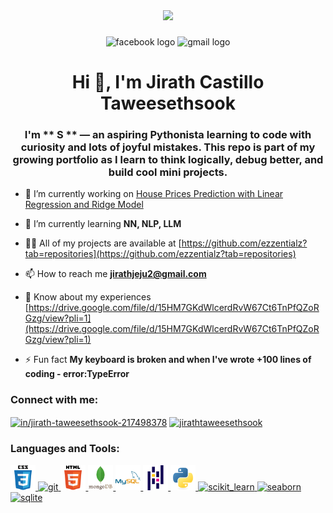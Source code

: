 <div align="center">
  <img height="150" src="https://media.giphy.com/media/M9gbBd9nbDrOTu1Mqx/giphy.gif"  />
</div>

###

<div align="center">
  <img src="https://img.shields.io/static/v1?message=Facebook&logo=facebook&label=&color=1877F2&logoColor=white&labelColor=&style=for-the-badge" height="25" alt="facebook logo"  />
  <img src="https://img.shields.io/static/v1?message=Gmail&logo=gmail&label=&color=D14836&logoColor=white&labelColor=&style=for-the-badge" height="25" alt="gmail logo"  />
</div>

###

<h1 align="center">Hi 👋, I'm Jirath Castillo Taweesethsook</h1>
<h3 align="center">I'm ** S ** — an aspiring Pythonista learning to code with curiosity and lots of joyful mistakes. This repo is part of my growing portfolio as I learn to think logically, debug better, and build cool mini projects.</h3>

- 🔭 I’m currently working on [House Prices Prediction with Linear Regression and Ridge Model](https://www.kaggle.com/code/jirathtaweesethsook/linear-regression-ridge-my-first-ml)

- 🌱 I’m currently learning **NN, NLP, LLM**

- 👨‍💻 All of my projects are available at [https://github.com/ezzentialz?tab=repositories](https://github.com/ezzentialz?tab=repositories)

- 📫 How to reach me **jirathjeju2@gmail.com**

- 📄 Know about my experiences [https://drive.google.com/file/d/15HM7GKdWlcerdRvW67Ct6TnPfQZoRGzg/view?pli=1](https://drive.google.com/file/d/15HM7GKdWlcerdRvW67Ct6TnPfQZoRGzg/view?pli=1)

- ⚡ Fun fact **My keyboard is broken and when I've wrote +100 lines of coding - error:TypeError**

<h3 align="left">Connect with me:</h3>
<p align="left">
<a href="https://linkedin.com/in/in/jirath-taweesethsook-217498378" target="blank"><img align="center" src="https://raw.githubusercontent.com/rahuldkjain/github-profile-readme-generator/master/src/images/icons/Social/linked-in-alt.svg" alt="in/jirath-taweesethsook-217498378" height="30" width="40" /></a>
<a href="https://kaggle.com/jirathtaweesethsook" target="blank"><img align="center" src="https://raw.githubusercontent.com/rahuldkjain/github-profile-readme-generator/master/src/images/icons/Social/kaggle.svg" alt="jirathtaweesethsook" height="30" width="40" /></a>
</p>

<h3 align="left">Languages and Tools:</h3>
<p align="left"> <a href="https://www.w3schools.com/css/" target="_blank" rel="noreferrer"> <img src="https://raw.githubusercontent.com/devicons/devicon/master/icons/css3/css3-original-wordmark.svg" alt="css3" width="40" height="40"/> </a> <a href="https://git-scm.com/" target="_blank" rel="noreferrer"> <img src="https://www.vectorlogo.zone/logos/git-scm/git-scm-icon.svg" alt="git" width="40" height="40"/> </a> <a href="https://www.w3.org/html/" target="_blank" rel="noreferrer"> <img src="https://raw.githubusercontent.com/devicons/devicon/master/icons/html5/html5-original-wordmark.svg" alt="html5" width="40" height="40"/> </a> <a href="https://www.mongodb.com/" target="_blank" rel="noreferrer"> <img src="https://raw.githubusercontent.com/devicons/devicon/master/icons/mongodb/mongodb-original-wordmark.svg" alt="mongodb" width="40" height="40"/> </a> <a href="https://www.mysql.com/" target="_blank" rel="noreferrer"> <img src="https://raw.githubusercontent.com/devicons/devicon/master/icons/mysql/mysql-original-wordmark.svg" alt="mysql" width="40" height="40"/> </a> <a href="https://pandas.pydata.org/" target="_blank" rel="noreferrer"> <img src="https://raw.githubusercontent.com/devicons/devicon/2ae2a900d2f041da66e950e4d48052658d850630/icons/pandas/pandas-original.svg" alt="pandas" width="40" height="40"/> </a> <a href="https://www.python.org" target="_blank" rel="noreferrer"> <img src="https://raw.githubusercontent.com/devicons/devicon/master/icons/python/python-original.svg" alt="python" width="40" height="40"/> </a> <a href="https://scikit-learn.org/" target="_blank" rel="noreferrer"> <img src="https://upload.wikimedia.org/wikipedia/commons/0/05/Scikit_learn_logo_small.svg" alt="scikit_learn" width="40" height="40"/> </a> <a href="https://seaborn.pydata.org/" target="_blank" rel="noreferrer"> <img src="https://seaborn.pydata.org/_images/logo-mark-lightbg.svg" alt="seaborn" width="40" height="40"/> </a> <a href="https://www.sqlite.org/" target="_blank" rel="noreferrer"> <img src="https://www.vectorlogo.zone/logos/sqlite/sqlite-icon.svg" alt="sqlite" width="40" height="40"/> </a> </p>
